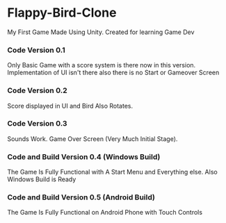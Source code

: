 # Flappy-Bird-Clone
 My First Game Made Using Unity. Created for learning Game Dev

<h3>Code Version 0.1</h3>
Only Basic Game with a score system is there now in this version. Implementation of UI isn't there also there is no Start or Gameover Screen

<h3>Code Version 0.2</h3>
Score displayed in UI and Bird Also Rotates.

<h3>Code Version 0.3</h3>
Sounds Work. Game Over Screen (Very Much Initial Stage).

<h3>Code and Build Version 0.4 (Windows Build)</h3>
The Game Is Fully Functional with A Start Menu and Everything else. Also Windows Build is Ready

<h3>Code and Build Version 0.5 (Android Build)</h3>
The Game Is Fully Functional on Android Phone with Touch Controls